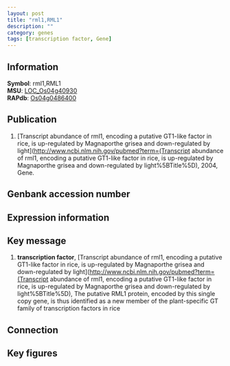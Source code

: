 ```yaml
---
layout: post
title: "rml1,RML1"
description: ""
category: genes
tags: [transcription factor, Gene]
---
```


## Information
__Symbol__: rml1,RML1  
__MSU__: [LOC_Os04g40930](http://rice.plantbiology.msu.edu/cgi-bin/ORF_infopage.cgi?orf=LOC_Os04g40930)  
__RAPdb__: [Os04g0486400](http://rapdb.dna.affrc.go.jp/viewer/gbrowse_details/irgsp1?name=Os04g0486400)  

## Publication
1. [Transcript abundance of rml1, encoding a putative GT1-like factor in rice, is up-regulated by Magnaporthe grisea and down-regulated by light](http://www.ncbi.nlm.nih.gov/pubmed?term=(Transcript abundance of rml1, encoding a putative GT1-like factor in rice, is up-regulated by Magnaporthe grisea and down-regulated by light%5BTitle%5D), 2004, Gene.

## Genbank accession number

## Expression information

## Key message
1. __transcription factor__, [Transcript abundance of rml1, encoding a putative GT1-like factor in rice, is up-regulated by Magnaporthe grisea and down-regulated by light](http://www.ncbi.nlm.nih.gov/pubmed?term=(Transcript abundance of rml1, encoding a putative GT1-like factor in rice, is up-regulated by Magnaporthe grisea and down-regulated by light%5BTitle%5D),  The putative RML1 protein, encoded by this single copy gene, is thus identified as a new member of the plant-specific GT family of transcription factors in rice

## Connection

## Key figures


